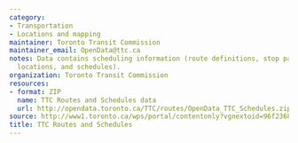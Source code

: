 ```yaml
---
category:
- Transportation
- Locations and mapping
maintainer: Toronto Transit Commission
maintainer_email: OpenData@ttc.ca
notes: Data contains scheduling information (route definitions, stop patterns, stop
  locations, and schedules).
organization: Toronto Transit Commission
resources:
- format: ZIP
  name: TTC Routes and Schedules data
  url: http://opendata.toronto.ca/TTC/routes/OpenData_TTC_Schedules.zip
source: http://www1.toronto.ca/wps/portal/contentonly?vgnextoid=96f236899e02b210VgnVCM1000003dd60f89RCRD&vgnextchannel=1a66e03bb8d1e310VgnVCM10000071d60f89RCRD
title: TTC Routes and Schedules
---
```

